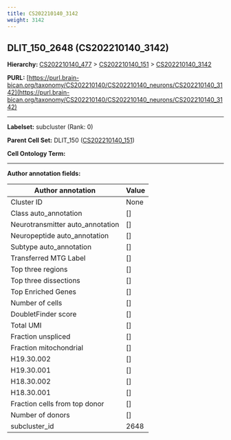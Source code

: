 ```yaml
---
title: CS202210140_3142
weight: 3142
---
```

## DLIT_150_2648 (CS202210140_3142)
<b>Hierarchy: </b>
[CS202210140_477](../CS202210140_477) >
[CS202210140_151](../CS202210140_151) >
[CS202210140_3142](../CS202210140_3142)

**PURL:** [https://purl.brain-bican.org/taxonomy/CS202210140/CS202210140_neurons/CS202210140_3142](https://purl.brain-bican.org/taxonomy/CS202210140/CS202210140_neurons/CS202210140_3142)

---


**Labelset:** subcluster (Rank: 0)

**Parent Cell Set:** DLIT_150 ([CS202210140_151](../CS202210140_151))



**Cell Ontology Term:** 

[MARKER GENES.]: #


---

[TRANSFERRED ANNOTATIONS.]: #


[AUTHOR ANNOTATION FIELDS.]: #


**Author annotation fields:**

| Author annotation | Value |
|-------------------|-------|
|Cluster ID|None|
|Class auto_annotation|[]|
|Neurotransmitter auto_annotation|[]|
|Neuropeptide auto_annotation|[]|
|Subtype auto_annotation|[]|
|Transferred MTG Label|[]|
|Top three regions|[]|
|Top three dissections|[]|
|Top Enriched Genes|[]|
|Number of cells|[]|
|DoubletFinder score|[]|
|Total UMI|[]|
|Fraction unspliced|[]|
|Fraction mitochondrial|[]|
|H19.30.002|[]|
|H19.30.001|[]|
|H18.30.002|[]|
|H18.30.001|[]|
|Fraction cells from top donor|[]|
|Number of donors|[]|
|subcluster_id|2648|

